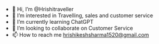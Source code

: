 - 👋 Hi, I’m @Hrishitraveller
- 👀 I’m interested in Travelling, sales and customer service
- 🌱 I’m currently learning ChatGPT
- 💞️ I’m looking to collaborate on Customer Service
- 📫 How to reach me hrishikeshsharma1520@gmail.com

<!---
Hrishitraveller/Hrishitraveller is a ✨ special ✨ repository because its `README.md` (this file) appears on your GitHub profile.
You can click the Preview link to take a look at your changes.
--->

